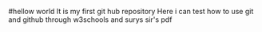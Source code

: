 #hellow world
It is my first git hub repository
Here i can test how to use git and github through w3schools and surys sir's pdf
